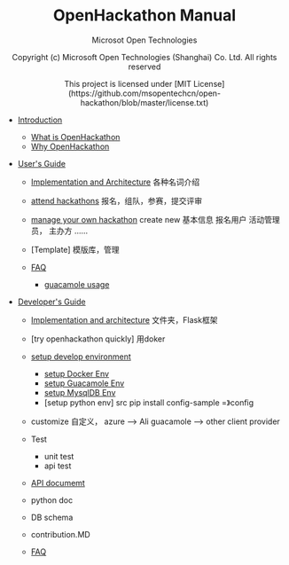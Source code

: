 
<h1 align = "center">OpenHackathon Manual</h1>   
<p align = "center">Microsot Open Technologies</p>                  
<p align = "center">Copyright (c) Microsoft Open Technologies (Shanghai) Co. Ltd. All rights reserved</p>
<p align = "center">This project is licensed under [MIT License](https://github.com/msopentechcn/open-hackathon/blob/master/license.txt)</p>
                     
                     
* [Introduction](#Introduction)
  * [What is OpenHackathon](#What-is-OpenHackathon)
  * [Why OpenHackathon](#Why-OpenHackathon)
  

* [User's Guide](#User's-Guide)
  * [Implementation and Architecture](#Implementation-and-Architecture-for-User)
    各种名词介绍
  * [attend hackathons](#how-to-attend-a-hackathon)
     报名，组队，参赛，提交评审
  * [manage your own hackathon](#how-to-manage-a-hackathon)
     create new
     基本信息
     报名用户
     活动管理员，
     主办方
     ……
  * [Template] 
    模版库，管理

  * [FAQ](#FAQ)
    * [guacamole usage](#guacamole-usage)

* [Developer's Guide](#Developer's-Guide)
  * [Implementation and architecture](#src-architecture)
    文件夹，Flask框架
  * [try openhackathon quickly]
    用doker
  * [setup develop environment](#setup-develop-environment)
  
    * [setup Docker Env](#setup-Docker-Env)
    * [setup Guacamole Env](#setup-Guacamole-Env)
    * [setup MysqlDB Env](#setup-MysqlDB-Env)
    * [setup python env]
       src
       pip install
       config-sample =》config

  * customize
    自定义，
    azure --> Ali
    guacamole --> other client provider
    
  * Test
    * unit test
    * api test
    
  * [API documemt](#API-document)
  * python doc
  * DB schema
  * contribution.MD

  * [FAQ](#QA)



















